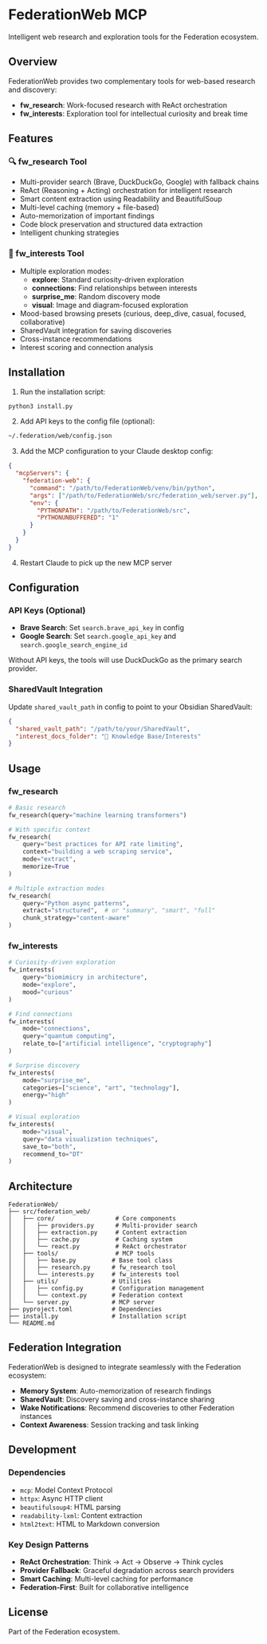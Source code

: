 # FederationWeb MCP

Intelligent web research and exploration tools for the Federation ecosystem.

## Overview

FederationWeb provides two complementary tools for web-based research and discovery:

- **fw_research**: Work-focused research with ReAct orchestration
- **fw_interests**: Exploration tool for intellectual curiosity and break time

## Features

### 🔍 fw_research Tool
- Multi-provider search (Brave, DuckDuckGo, Google) with fallback chains
- ReAct (Reasoning + Acting) orchestration for intelligent research
- Smart content extraction using Readability and BeautifulSoup
- Multi-level caching (memory + file-based)
- Auto-memorization of important findings
- Code block preservation and structured data extraction
- Intelligent chunking strategies

### 🎨 fw_interests Tool
- Multiple exploration modes:
  - **explore**: Standard curiosity-driven exploration
  - **connections**: Find relationships between interests
  - **surprise_me**: Random discovery mode
  - **visual**: Image and diagram-focused exploration
- Mood-based browsing presets (curious, deep_dive, casual, focused, collaborative)
- SharedVault integration for saving discoveries
- Cross-instance recommendations
- Interest scoring and connection analysis

## Installation

1. Run the installation script:
```bash
python3 install.py
```

2. Add API keys to the config file (optional):
```bash
~/.federation/web/config.json
```

3. Add the MCP configuration to your Claude desktop config:
```json
{
  "mcpServers": {
    "federation-web": {
      "command": "/path/to/FederationWeb/venv/bin/python",
      "args": ["/path/to/FederationWeb/src/federation_web/server.py"],
      "env": {
        "PYTHONPATH": "/path/to/FederationWeb/src",
        "PYTHONUNBUFFERED": "1"
      }
    }
  }
}
```

4. Restart Claude to pick up the new MCP server

## Configuration

### API Keys (Optional)
- **Brave Search**: Set `search.brave_api_key` in config
- **Google Search**: Set `search.google_api_key` and `search.google_search_engine_id`

Without API keys, the tools will use DuckDuckGo as the primary search provider.

### SharedVault Integration
Update `shared_vault_path` in config to point to your Obsidian SharedVault:
```json
{
  "shared_vault_path": "/path/to/your/SharedVault",
  "interest_docs_folder": "🧠 Knowledge Base/Interests"
}
```

## Usage

### fw_research
```python
# Basic research
fw_research(query="machine learning transformers")

# With specific context
fw_research(
    query="best practices for API rate limiting",
    context="building a web scraping service",
    mode="extract",
    memorize=True
)

# Multiple extraction modes
fw_research(
    query="Python async patterns",
    extract="structured",  # or "summary", "smart", "full"
    chunk_strategy="content-aware"
)
```

### fw_interests
```python
# Curiosity-driven exploration
fw_interests(
    query="biomimicry in architecture",
    mode="explore",
    mood="curious"
)

# Find connections
fw_interests(
    mode="connections",
    query="quantum computing",
    relate_to=["artificial intelligence", "cryptography"]
)

# Surprise discovery
fw_interests(
    mode="surprise_me",
    categories=["science", "art", "technology"],
    energy="high"
)

# Visual exploration
fw_interests(
    mode="visual",
    query="data visualization techniques",
    save_to="both",
    recommend_to="DT"
)
```

## Architecture

```
FederationWeb/
├── src/federation_web/
│   ├── core/                 # Core components
│   │   ├── providers.py      # Multi-provider search
│   │   ├── extraction.py     # Content extraction
│   │   ├── cache.py          # Caching system
│   │   └── react.py          # ReAct orchestrator
│   ├── tools/                # MCP tools
│   │   ├── base.py          # Base tool class
│   │   ├── research.py      # fw_research tool
│   │   └── interests.py     # fw_interests tool
│   ├── utils/               # Utilities
│   │   ├── config.py        # Configuration management
│   │   └── context.py       # Federation context
│   └── server.py            # MCP server
├── pyproject.toml           # Dependencies
├── install.py               # Installation script
└── README.md
```

## Federation Integration

FederationWeb is designed to integrate seamlessly with the Federation ecosystem:

- **Memory System**: Auto-memorization of research findings
- **SharedVault**: Discovery saving and cross-instance sharing
- **Wake Notifications**: Recommend discoveries to other Federation instances
- **Context Awareness**: Session tracking and task linking

## Development

### Dependencies
- `mcp`: Model Context Protocol
- `httpx`: Async HTTP client
- `beautifulsoup4`: HTML parsing
- `readability-lxml`: Content extraction
- `html2text`: HTML to Markdown conversion

### Key Design Patterns
- **ReAct Orchestration**: Think → Act → Observe → Think cycles
- **Provider Fallback**: Graceful degradation across search providers
- **Smart Caching**: Multi-level caching for performance
- **Federation-First**: Built for collaborative intelligence

## License

Part of the Federation ecosystem.